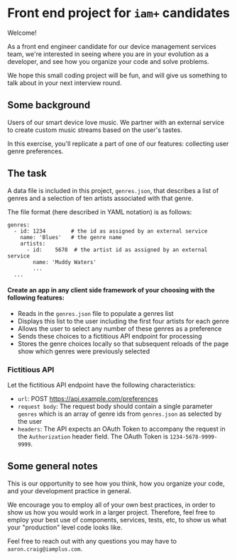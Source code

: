 # Front end project for `iam+` candidates

Welcome!

As a front end engineer candidate for our device management services team, we're interested in seeing where you are in your evolution as a developer, and see how you organize your code and solve problems.

We hope this small coding project will be fun, and will give us something to talk about in your next interview round.


## Some background

Users of our smart device love music.  We partner with an external service to create custom music streams based on the user's tastes.

In this exercise, you'll replicate a part of one of our features:  collecting user genre preferences.

## The task

A data file is included in this project, `genres.json`, that describes a list of genres and a selection of ten artists associated with that genre.

The file format (here described in YAML notation) is as follows:

```
genres:
  - id: 1234        # the id as assigned by an external service
    name: 'Blues'   # the genre name
    artists:
      - id:    5678  # the artist id as assigned by an external service
        name: 'Muddy Waters'
        ...
  ...
```

#### Create an app in any **client side framework** of your choosing with the following features:
- Reads in the `genres.json` file to populate a genres list
- Displays this list to the user including the first four artists for each genre
- Allows the user to select any number of these genres as a preference
- Sends these choices to a fictitious API endpoint for processing
- Stores the genre choices locally so that subsequent reloads of the page show which genres were previously selected

### Fictitious API

Let the fictitious API endpoint have the following characteristics:
- `url`: POST https://api.example.com/preferences
- `request body`: The request body should contain a single parameter `genres` which is an array of genre ids from `genres.json` as selected by the user
- `headers`: The API expects an OAuth Token to accompany the request in the `Authorization` header field.  The OAuth Token is `1234-5678-9999-9999`.

## Some general notes

This is our opportunity to see how you think, how you organize your code, and your development practice in general.  

We encourage you to employ all of your own best practices, in order to show us how you would work in a larger project.  Therefore, feel free to employ your best use of components, services, tests, etc, to show us what your "production" level code looks like.

Feel free to reach out with any questions you may have to `aaron.craig@iamplus.com`.
